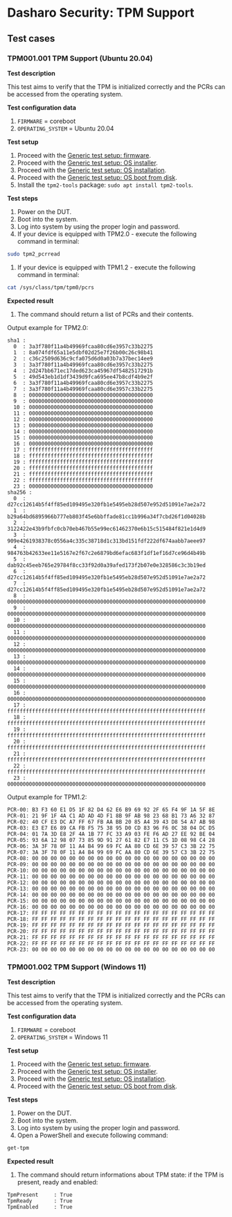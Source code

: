 # Dasharo Security: TPM Support

## Test cases

### TPM001.001 TPM Support (Ubuntu 20.04)

**Test description**

This test aims to verify that the TPM is initialized correctly and the PCRs can
be accessed from the operating system.

**Test configuration data**

1. `FIRMWARE` = coreboot
1. `OPERATING_SYSTEM` = Ubuntu 20.04

**Test setup**

1. Proceed with the
    [Generic test setup: firmware](../../generic-test-setup/#firmware).
1. Proceed with the
    [Generic test setup: OS installer](../../generic-test-setup/#os-installer).
1. Proceed with the
    [Generic test setup: OS installation](../../generic-test-setup/#os-installation).
1. Proceed with the
    [Generic test setup: OS boot from disk](../../generic-test-setup/#os-boot-from-disk).
1. Install the `tpm2-tools` package: `sudo apt install tpm2-tools`.

**Test steps**

1. Power on the DUT.
1. Boot into the system.
1. Log into system by using the proper login and password.
1. If your device is equipped with TPM2.0 - execute the following command
    in terminal:

```bash
sudo tpm2_pcrread
```

1. If your device is equipped with TPM1.2 - execute the following command
    in terminal:

```bash
cat /sys/class/tpm/tpm0/pcrs
```

**Expected result**

1. The command should return a list of PCRs and their contents.

Output example for TPM2.0:

```text
sha1 :
  0  : 3a3f780f11a4b49969fcaa80cd6e3957c33b2275
  1  : 8a074fdf65a11e5dbf02d25e7f26b00c26c98b41
  2  : c36c2509d636c9cfa075d6d0a03b7a37bec14ee9
  3  : 3a3f780f11a4b49969fcaa80cd6e3957c33b2275
  4  : 2d247bb671ec17ded623ca45967df5482517291b
  5  : 49d543eb1d1df3439d9fca695ee47b8cdf4b9e2f
  6  : 3a3f780f11a4b49969fcaa80cd6e3957c33b2275
  7  : 3a3f780f11a4b49969fcaa80cd6e3957c33b2275
  8  : 0000000000000000000000000000000000000000
  9  : 0000000000000000000000000000000000000000
  10 : 0000000000000000000000000000000000000000
  11 : 0000000000000000000000000000000000000000
  12 : 0000000000000000000000000000000000000000
  13 : 0000000000000000000000000000000000000000
  14 : 0000000000000000000000000000000000000000
  15 : 0000000000000000000000000000000000000000
  16 : 0000000000000000000000000000000000000000
  17 : ffffffffffffffffffffffffffffffffffffffff
  18 : ffffffffffffffffffffffffffffffffffffffff
  19 : ffffffffffffffffffffffffffffffffffffffff
  20 : ffffffffffffffffffffffffffffffffffffffff
  21 : ffffffffffffffffffffffffffffffffffffffff
  22 : ffffffffffffffffffffffffffffffffffffffff
  23 : 0000000000000000000000000000000000000000
sha256 :
  0  : d27cc12614b5f4ff85ed109495e320fb1e5495eb28d507e952d51091e7ae2a72
  1  : b29a64bd6895966b777eb803f45e6bbffade81cc1b996a34f7cbd26f1d04028b
  2  : 3122422e43b9fbfc0cb70eb467b55e99ec61462370e6b15c515484f821e1d4d9
  3  : 909e4261938378c0556a4c335c38718d1c313bd151fdf222df674aabb7aeee97
  4  : 984763b42633ee11e5167e2f67c2e6879bd6efac683f1df1ef16d7ce96d4b49b
  5  : dab92c45eeb765e29784f8cc33f92d0a39afed173f2b07e0e328586c3c3b19ed
  6  : d27cc12614b5f4ff85ed109495e320fb1e5495eb28d507e952d51091e7ae2a72
  7  : d27cc12614b5f4ff85ed109495e320fb1e5495eb28d507e952d51091e7ae2a72
  8  : 0000000000000000000000000000000000000000000000000000000000000000
  9  : 0000000000000000000000000000000000000000000000000000000000000000
  10 : 0000000000000000000000000000000000000000000000000000000000000000
  11 : 0000000000000000000000000000000000000000000000000000000000000000
  12 : 0000000000000000000000000000000000000000000000000000000000000000
  13 : 0000000000000000000000000000000000000000000000000000000000000000
  14 : 0000000000000000000000000000000000000000000000000000000000000000
  15 : 0000000000000000000000000000000000000000000000000000000000000000
  16 : 0000000000000000000000000000000000000000000000000000000000000000
  17 : ffffffffffffffffffffffffffffffffffffffffffffffffffffffffffffffff
  18 : ffffffffffffffffffffffffffffffffffffffffffffffffffffffffffffffff
  19 : ffffffffffffffffffffffffffffffffffffffffffffffffffffffffffffffff
  20 : ffffffffffffffffffffffffffffffffffffffffffffffffffffffffffffffff
  21 : ffffffffffffffffffffffffffffffffffffffffffffffffffffffffffffffff
  22 : ffffffffffffffffffffffffffffffffffffffffffffffffffffffffffffffff
  23 : 0000000000000000000000000000000000000000000000000000000000000000
```

Output example for TPM1.2:

```text
PCR-00: B3 F3 60 E1 D5 1F 82 D4 62 E6 B9 69 92 2F 65 F4 9F 1A 5F 8E
PCR-01: 21 9F 1F 4A C1 AD AD 4D F1 8B 9F AB 98 23 68 B1 73 A6 32 87
PCR-02: 40 CF E3 DC A7 FF 67 FB AA BB 20 85 A4 39 43 D8 54 A7 AB 98
PCR-03: E3 E7 E6 89 CA FB F5 75 38 95 D0 CD 83 96 F6 0C 38 04 DC D5
PCR-04: 01 7A 3D E8 2F 4A 1B 77 FC 33 A9 03 FE F6 AD 27 EE 92 BE 04
PCR-05: 93 6A 12 98 07 73 85 9D 91 27 61 82 E7 11 C5 1D 08 98 C4 28
PCR-06: 3A 3F 78 0F 11 A4 B4 99 69 FC AA 80 CD 6E 39 57 C3 3B 22 75
PCR-07: 3A 3F 78 0F 11 A4 B4 99 69 FC AA 80 CD 6E 39 57 C3 3B 22 75
PCR-08: 00 00 00 00 00 00 00 00 00 00 00 00 00 00 00 00 00 00 00 00
PCR-09: 00 00 00 00 00 00 00 00 00 00 00 00 00 00 00 00 00 00 00 00
PCR-10: 00 00 00 00 00 00 00 00 00 00 00 00 00 00 00 00 00 00 00 00
PCR-11: 00 00 00 00 00 00 00 00 00 00 00 00 00 00 00 00 00 00 00 00
PCR-12: 00 00 00 00 00 00 00 00 00 00 00 00 00 00 00 00 00 00 00 00
PCR-13: 00 00 00 00 00 00 00 00 00 00 00 00 00 00 00 00 00 00 00 00
PCR-14: 00 00 00 00 00 00 00 00 00 00 00 00 00 00 00 00 00 00 00 00
PCR-15: 00 00 00 00 00 00 00 00 00 00 00 00 00 00 00 00 00 00 00 00
PCR-16: 00 00 00 00 00 00 00 00 00 00 00 00 00 00 00 00 00 00 00 00
PCR-17: FF FF FF FF FF FF FF FF FF FF FF FF FF FF FF FF FF FF FF FF
PCR-18: FF FF FF FF FF FF FF FF FF FF FF FF FF FF FF FF FF FF FF FF
PCR-19: FF FF FF FF FF FF FF FF FF FF FF FF FF FF FF FF FF FF FF FF
PCR-20: FF FF FF FF FF FF FF FF FF FF FF FF FF FF FF FF FF FF FF FF
PCR-21: FF FF FF FF FF FF FF FF FF FF FF FF FF FF FF FF FF FF FF FF
PCR-22: FF FF FF FF FF FF FF FF FF FF FF FF FF FF FF FF FF FF FF FF
PCR-23: 00 00 00 00 00 00 00 00 00 00 00 00 00 00 00 00 00 00 00 00
```

### TPM001.002 TPM Support (Windows 11)

**Test description**

This test aims to verify that the TPM is initialized correctly and the PCRs can
be accessed from the operating system.

**Test configuration data**

1. `FIRMWARE` = coreboot
1. `OPERATING_SYSTEM` = Windows 11

**Test setup**

1. Proceed with the
    [Generic test setup: firmware](../../generic-test-setup/#firmware).
1. Proceed with the
    [Generic test setup: OS installer](../../generic-test-setup/#os-installer).
1. Proceed with the
    [Generic test setup: OS installation](../../generic-test-setup/#os-installation).
1. Proceed with the
    [Generic test setup: OS boot from disk](../../generic-test-setup/#os-boot-from-disk).

**Test steps**

1. Power on the DUT.
1. Boot into the system.
1. Log into system by using the proper login and password.
1. Open a PowerShell and execute following command:

```PowerShell
get-tpm
```

**Expected result**

1. The command should return informations about TPM state: if the TPM is
    present, ready and enabled:

```text
TpmPresent     : True
TpmReady       : True
TpmEnabled     : True
```
